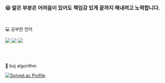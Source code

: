 ### :smiley: 맡은 부분은 어려움이 있어도 책임감 있게 끝까지 해내려고 노력합니다.

<br>

💻 공부한 언어 


<img src="https://img.shields.io/badge/C++-00599C?style=for-the-badge&logo=c++&logoColor=white"> <img src="https://img.shields.io/badge/Java-A8B9CC?style=for-the-badge&logo=Java&logoColor=white">
<img src="https://img.shields.io/badge/JavaScript-F7DF1E?style=for-the-badge&logo=JavaScript&logoColor=white">


<br>
<br>


:pencil: boj algorithm

[![Solved.ac Profile](http://mazassumnida.wtf/api/generate_badge?boj=aes4546)](https://solved.ac/aes4546)

<br>
